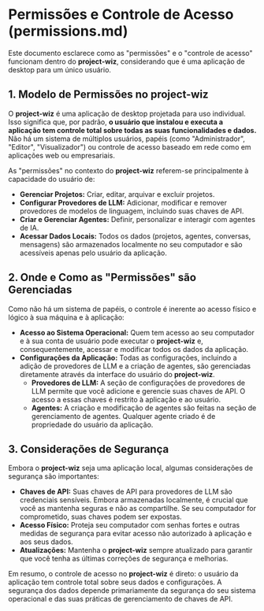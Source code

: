 # Permissões e Controle de Acesso (permissions.md)

Este documento esclarece como as "permissões" e o "controle de acesso" funcionam dentro do **project-wiz**, considerando que é uma aplicação de desktop para um único usuário.

## 1. Modelo de Permissões no project-wiz

O **project-wiz** é uma aplicação de desktop projetada para uso individual. Isso significa que, por padrão, **o usuário que instalou e executa a aplicação tem controle total sobre todas as suas funcionalidades e dados.** Não há um sistema de múltiplos usuários, papéis (como "Administrador", "Editor", "Visualizador") ou controle de acesso baseado em rede como em aplicações web ou empresariais.

As "permissões" no contexto do **project-wiz** referem-se principalmente à capacidade do usuário de:

-   **Gerenciar Projetos:** Criar, editar, arquivar e excluir projetos.
-   **Configurar Provedores de LLM:** Adicionar, modificar e remover provedores de modelos de linguagem, incluindo suas chaves de API.
-   **Criar e Gerenciar Agentes:** Definir, personalizar e interagir com agentes de IA.
-   **Acessar Dados Locais:** Todos os dados (projetos, agentes, conversas, mensagens) são armazenados localmente no seu computador e são acessíveis apenas pelo usuário da aplicação.

## 2. Onde e Como as "Permissões" são Gerenciadas

Como não há um sistema de papéis, o controle é inerente ao acesso físico e lógico à sua máquina e à aplicação:

-   **Acesso ao Sistema Operacional:** Quem tem acesso ao seu computador e à sua conta de usuário pode executar o **project-wiz** e, consequentemente, acessar e modificar todos os dados da aplicação.
-   **Configurações da Aplicação:** Todas as configurações, incluindo a adição de provedores de LLM e a criação de agentes, são gerenciadas diretamente através da interface do usuário do **project-wiz**.
    -   **Provedores de LLM:** A seção de configurações de provedores de LLM permite que você adicione e gerencie suas chaves de API. O acesso a essas chaves é restrito à aplicação e ao usuário.
    -   **Agentes:** A criação e modificação de agentes são feitas na seção de gerenciamento de agentes. Qualquer agente criado é de propriedade do usuário da aplicação.

## 3. Considerações de Segurança

Embora o **project-wiz** seja uma aplicação local, algumas considerações de segurança são importantes:

-   **Chaves de API:** Suas chaves de API para provedores de LLM são credenciais sensíveis. Embora armazenadas localmente, é crucial que você as mantenha seguras e não as compartilhe. Se seu computador for comprometido, suas chaves podem ser expostas.
-   **Acesso Físico:** Proteja seu computador com senhas fortes e outras medidas de segurança para evitar acesso não autorizado à aplicação e aos seus dados.
-   **Atualizações:** Mantenha o **project-wiz** sempre atualizado para garantir que você tenha as últimas correções de segurança e melhorias.

Em resumo, o controle de acesso no **project-wiz** é direto: o usuário da aplicação tem controle total sobre seus dados e configurações. A segurança dos dados depende primariamente da segurança do seu sistema operacional e das suas práticas de gerenciamento de chaves de API.